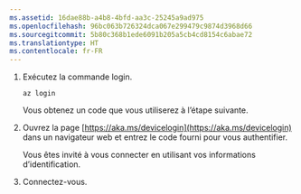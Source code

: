 ```yaml
---
ms.assetid: 16dae88b-a4b8-4bfd-aa3c-25245a9ad975
ms.openlocfilehash: 96bc063b726324dca067e299479c9874d3968d66
ms.sourcegitcommit: 5b80c368b1ede6091b205a5cb4cd8154c6abae72
ms.translationtype: HT
ms.contentlocale: fr-FR
---
```

1. Exécutez la commande login.

    ```azurecli
    az login
    ```

   Vous obtenez un code que vous utiliserez à l’étape suivante. 

1. Ouvrez la page [https://aka.ms/devicelogin](https://aka.ms/devicelogin)
    dans un navigateur web et entrez le code fourni pour vous authentifier.

    Vous êtes invité à vous connecter en utilisant vos informations d’identification.

1. Connectez-vous.
 
